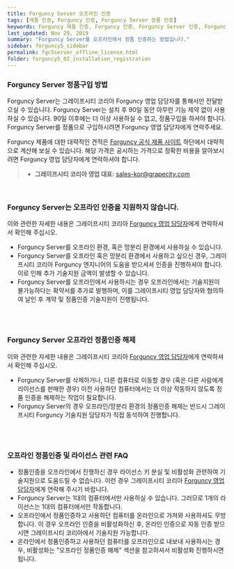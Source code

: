 ```yaml
---
title: Forguncy Server 오프라인 인증
tags: [제품 인증, Forguncy 인증, Forguncy Server 정품 인증]
keywords: Forguncy 제품 인증, Forguncy 인증, Forguncy Server 인증, Forguncy 정품, Forguncy 정품 인증, Forguncy Server 정품, Forguncy Server 정품 인증
last_updated: Nov 29, 2019
summary: "Forguncy Server를 오프라인에서 정품 인증하는 방법입니다."
sidebar: forguncy5_sidebar
permalink: fgc5server_offline_license.html
folder: forguncy5_02_installation_registration
---
```


### Forguncy Server 정품구입 방법

Forguncy Server는 그레이프시티 코리아 Forguncy 영업 담당자를 통해서만 전달받으실 수 있습니다. Forguncy Server는 설치 후 90일 동안 아무런 기능 제약 없이 사용하실 수 있습니다. 90일 이후에는 더 이상 사용하실 수 없고, 정품구입을 하셔야 합니다. Forguncy Server를 정품으로 구입하시려면 Forguncy 영엽 담당자에게 연락주세요.

Forguncy 제품에 대한 대략적인 견적은 [Forguncy 공식 제품 사이트](https://www.grapecity.co.kr/solutions/forguncy) 하단에서 대략적으로 계산해 보실 수 있습니다. 해당 가격은 공시하는 가격으로 정확한 비용을 알아보시려면 Forguncy 영업 담당자에게 연락하셔야 합니다.

> - **그레이프시티 코리아 영업 대표:** [sales-kor@grapecity.com](mailto:sales-kor@grapecity.com)

<br />

### Forguncy Server는 오프라인 인증을 지원하지 않습니다.

이와 관련한 자세한 내용은 그레이프시티 코리아 [Forguncy 영업 담당자](mailto:sales-kor@grapecity.com)에게 연락하셔서 확인해 주십시오.

* Forguncy Server를 오프라인 환경, 혹은 망분리 환경에서 사용하실 수 있습니다.
* Forguncy Server를 오프라인 혹은 망분리 환경에서 사용하고 싶으신 경우, 그레이프시티 코리아 Forguncy 엔지니어의 도움을 받으셔셔 인증을 진행하셔야 합니다. 이로 인해 추가 기술지원 금액이 발생할 수 있습니다.
* Forguncy Server를 오프라인에서 사용하시는 경우 오프라인에서는 기술지원이 불가능하다는 확약서를 추가로 발행하며, 이를 그레이프시티 영업 담당자와 협의하여 날인 후 계약 및 정품인증 기술지원이 진행됩니다.

<br /><br />

### Forguncy Server 오프라인 정품인증 해제

이와 관련한 자세한 내용은 그레이프시티 코리아 [Forguncy 영업 담당자](mailto:sales-kor@grapecity.com)에게 연락하셔서 확인해 주십시오.

* Forguncy Server를 삭제하거나, 다른 컴퓨터로 이동할 경우 (혹은 다른 사람에게 리이선스를 판매한 경우) 이전 사용하던 컴퓨터에서는 더 이상 작동하지 않도록 정품 인증을 해제하는 작업이 필요합니다.
* Forguncy Server의 경우 오프라인/망분리 환경의 정품인증 해제는 반드시 그레이프시티 Forguncy 기술지원 담당자가 직접 동석하여 진행합니다.

<br /><br />

### 오프라인 정품인증 및 라이선스 관련 FAQ

* 정품인증을 오프라인에서 진행하신 경우 라이선스 키 분실 및 비활성화 관련하여 기술지원으로 도움드릴 수 없습니다. 이런 경우 그레이프시티 코리아 [Forguncy 영업 담당자](mailto:sales-kor@grapecity.com)에게 연락해 주시기 바랍니다.
* Forguncy Server는 1대의 컴퓨터에서만 사용하실 수 있습니다. 그러므로 1개의 라이선스는 1대의 컴퓨터에서만 작동합니다.
* 오프라인에서 정품인증하고 사용하던 컴퓨터를 온라인으로 가져와 사용하셔도 무방합니다. 이 경우 오프라인 인증을 비활성화하신 후, 온라인 인증으로 자동 인증 받으시면 그레이프시티 코리아에서 기술지원 가능합니다.
* 온라인에서 정품인증하고 사용하던 컴퓨터를 오프라인으로 내보내 사용하시는 경우, 비활성화는 "오프라인 정품인증 해제" 섹션을 참고하셔서 비활성화 진행하시면 됩니다.

<br /><br />